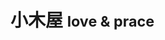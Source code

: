 <!--
 * @Description: 封面
 * @Author: wws1993
 * @Date: 2020-11-18 15:21:36
 * @LastEditTime: 2020-11-18 15:27:55
 * @LastEditors: wws1993
 * @FilePath: \docs\_coverpage.md
-->

# 小木屋 <small>love & prace</small>

